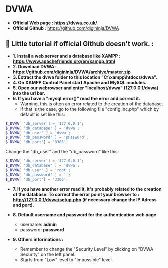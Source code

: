 # DVWA

* **Official Web page : https://dvwa.co.uk/**
* **Official Github** : https://github.com/digininja/DVWA

## 📢 Little tutorial if official Github doesn't work. :

* **1. Install a web server and a database like XAMPP : https://www.apachefriends.org/en/xampp.html**
* **2. Download DVWA : https://github.com/digininja/DVWA/archive/master.zip**
* **3. Extract the dvwa folder to this location "C:\xampp\htdocs\dvwa\".**
* **4. On XAMPP Control Panel start Apache and MySQL modules.**
* **5. Open our webrowser and enter "localhost/dvwa" (127.0.0.1/dvwa) into the url bar.**
* **6. If you have a "mysql.error()" read the error and correct it.** 
  * Warning, this is often an error related to the creation of the database.
  * If that is the case, go to the following file "config.inc.php" which by default is set like this:
```php
$_DVWA[ 'db_server'] = '127.0.0.1';
$_DVWA[ 'db_database' ] = 'dvwa';
$_DVWA[ 'db_user' ] = 'dvwa';
$_DVWA[ 'db_password' ] = 'p@ssw0rd';
$_DVWA[ 'db_port'] = '3306';
```
Change the "db_user" and the "db_password" like this:
```php
$_DVWA[ 'db_server'] = '127.0.0.1';
$_DVWA[ 'db_database' ] = 'dvwa';
$_DVWA[ 'db_user' ] = 'root';
$_DVWA[ 'db_password' ] = '';
$_DVWA[ 'db_port'] = '3306';
```
* **7. If you have another error read it, it's probably related to the creation of the database. To correct the error point your browser to : http://127.0.0.1/dvwa/setup.php (if necessary change the IP Adress and port).**
* **8. Default username and password for the authentication web page**    
  * username: **admin**
  * password: **password**
 
* **9. Others informations :**    
  * Remember to change the "Security Level" by clicking on "DVWA Security" on the left panel.
  * Starts from "Low" level to "Impossible" level.
